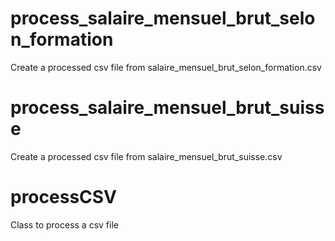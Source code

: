 # process_salaire_mensuel_brut_selon_formation
Create a processed csv file from salaire_mensuel_brut_selon_formation.csv

# process_salaire_mensuel_brut_suisse
Create a processed csv file from salaire_mensuel_brut_suisse.csv

# processCSV
Class to process a csv file
